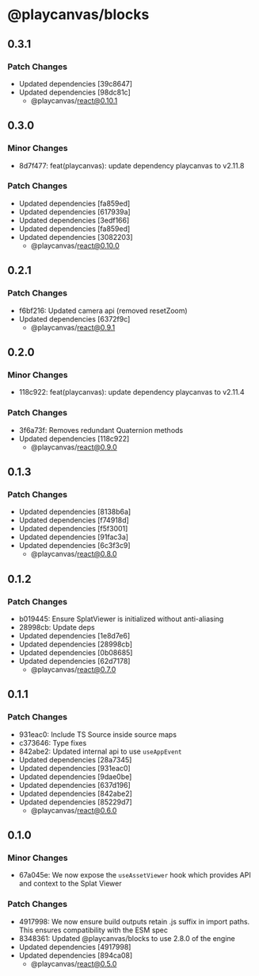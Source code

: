 # @playcanvas/blocks

## 0.3.1

### Patch Changes

- Updated dependencies [39c8647]
- Updated dependencies [98dc81c]
  - @playcanvas/react@0.10.1

## 0.3.0

### Minor Changes

- 8d7f477: feat(playcanvas): update dependency playcanvas to v2.11.8

### Patch Changes

- Updated dependencies [fa859ed]
- Updated dependencies [617939a]
- Updated dependencies [3edf166]
- Updated dependencies [fa859ed]
- Updated dependencies [3082203]
  - @playcanvas/react@0.10.0

## 0.2.1

### Patch Changes

- f6bf216: Updated camera api (removed resetZoom)
- Updated dependencies [6372f9c]
  - @playcanvas/react@0.9.1

## 0.2.0

### Minor Changes

- 118c922: feat(playcanvas): update dependency playcanvas to v2.11.4

### Patch Changes

- 3f6a73f: Removes redundant Quaternion methods
- Updated dependencies [118c922]
  - @playcanvas/react@0.9.0

## 0.1.3

### Patch Changes

- Updated dependencies [8138b6a]
- Updated dependencies [f74918d]
- Updated dependencies [f5f3001]
- Updated dependencies [91fac3a]
- Updated dependencies [6c3f3c9]
  - @playcanvas/react@0.8.0

## 0.1.2

### Patch Changes

- b019445: Ensure SplatViewer is initialized without anti-aliasing
- 28998cb: Update deps
- Updated dependencies [1e8d7e6]
- Updated dependencies [28998cb]
- Updated dependencies [0b08685]
- Updated dependencies [62d7178]
  - @playcanvas/react@0.7.0

## 0.1.1

### Patch Changes

- 931eac0: Include TS Source inside source maps
- c373646: Type fixes
- 842abe2: Updated internal api to use `useAppEvent`
- Updated dependencies [28a7345]
- Updated dependencies [931eac0]
- Updated dependencies [9dae0be]
- Updated dependencies [637d196]
- Updated dependencies [842abe2]
- Updated dependencies [85229d7]
  - @playcanvas/react@0.6.0

## 0.1.0

### Minor Changes

- 67a045e: We now expose the `useAssetViewer` hook which provides API and context to the Splat Viewer

### Patch Changes

- 4917998: We now ensure build outputs retain .js suffix in import paths. This ensures compatibility with the ESM spec
- 8348361: Updated @playcanvas/blocks to use 2.8.0 of the engine
- Updated dependencies [4917998]
- Updated dependencies [894ca08]
  - @playcanvas/react@0.5.0
